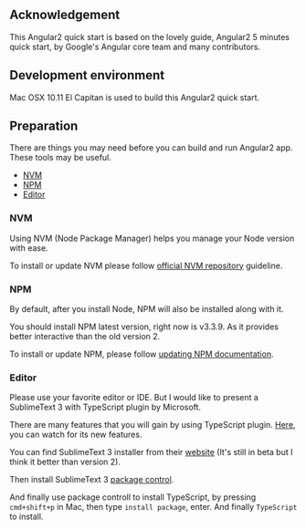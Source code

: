 ## Acknowledgement

This Angular2 quick start is based on the lovely guide, Angular2 5 minutes quick start, by Google's Angular core team and many contributors.

## Development environment

Mac OSX 10.11 El Capitan is used to build this Angular2 quick start.

## Preparation

There are things you may need before you can build and run Angular2 app. These tools may be useful.

* [NVM](#nvm)
* [NPM](#npm)
* [Editor](#editor)

### NVM

Using NVM (Node Package Manager) helps you manage your Node version with ease.

To install or update NVM please follow [official NVM repository](https://github.com/creationix/nvm) guideline.

### NPM

By default, after you install Node, NPM will also be installed along with it.

You should install NPM latest version, right now is v3.3.9. As it provides better interactive than the old version 2.

To install or update NPM, please follow [updating NPM documentation](https://docs.npmjs.com/getting-started/installing-node).

### Editor

Please use your favorite editor or IDE. But I would like to present a SublimeText 3 with TypeScript plugin by Microsoft.

There are many features that you will gain by using TypeScript plugin. [Here](https://www.youtube.com/watch?v=_TDUV9R09PM), you can watch for its new features.

You can find SublimeText 3 installer from their [website](http://www.sublimetext.com/3) (It's still in beta but I think it better than version 2).

Then install SublimeText 3 [package control](https://packagecontrol.io/installation).

And finally use package controll to install TypeScript, by pressing `cmd+shift+p` in Mac, then type `install package`, enter. And finally `TypeScript` to install.
